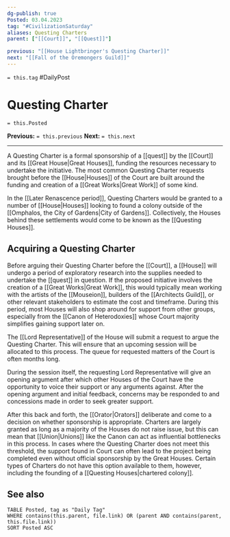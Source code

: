 ```yaml
---
dg-publish: true
Posted: 03.04.2023
tag: "#CivilizationSaturday"
aliases: Questing Charters
parent: ["[[Court]]", "[[Quest]]"]

previous: "[[House Lightbringer's Questing Charter]]"
next: "[[Fall of the Oremongers Guild]]"
---
```

`= this.tag` #DailyPost 
# Questing Charter
`= this.Posted`

**Previous:** `= this.previous`
**Next:** `= this.next`

---

A Questing Charter is a formal sponsorship of a [[quest]] by the [[Court]] and its [[Great House|Great Houses]], funding the resources necessary to undertake the initiative. The most common Questing Charter requests brought before the [[House|Houses]] of the Court are built around the funding and creation of a [[Great Works|Great Work]] of some kind.

In the [[Later Renascence period]], Questing Charters would be granted to a number of [[House|Houses]] looking to found a colony outside of the [[Omphalos, the City of Gardens|City of Gardens]]. Collectively, the Houses behind these settlements would come to be known as the [[Questing Houses]].

## Acquiring a Questing Charter

Before arguing their Questing Charter before the [[Court]], a [[House]] will undergo a period of exploratory research into the supplies needed to undertake the [[quest]] in question. If the proposed initiative involves the creation of a [[Great Works|Great Work]], this would typically mean working with the artists of the [[Mouseion]], builders of the [[Architects Guild]], or other relevant stakeholders to estimate the cost and timeframe. During this period, most Houses will also shop around for support from other groups, especially from the [[Canon of Heterodoxies]] whose Court majority simplifies gaining support later on.

The [[Lord Representative]] of the House will submit a request to argue the Questing Charter. This will ensure that an upcoming session will be allocated to this process. The queue for requested matters of the Court is often months long.

During the session itself, the requesting Lord Representative will give an opening argument after which other Houses of the Court have the opportunity to voice their support or any arguments against. After the opening argument and initial feedback, concerns may be responded to and concessions made in order to seek greater support.

After this back and forth, the [[Orator|Orators]] deliberate and come to a decision on whether sponsorship is appropriate. Charters are largely granted as long as a majority of the Houses do not raise issue, but this can mean that [[Union|Unions]] like the Canon can act as influential bottlenecks in this process. In cases where the Questing Charter does not meet this threshold, the support found in Court can often lead to the project being completed even without official sponsorship by the Great Houses. Certain types of Charters do not have this option available to them, however, including the founding of a [[Questing Houses|chartered colony]].

## See also

```dataview
TABLE Posted, tag as "Daily Tag"
WHERE contains(this.parent, file.link) OR (parent AND contains(parent, this.file.link))
SORT Posted ASC
```